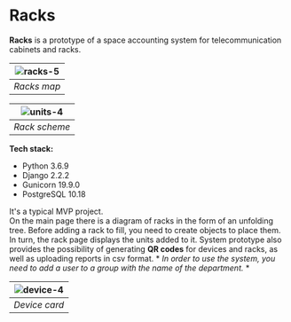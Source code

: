 # Racks
**Racks** is a prototype of a space accounting system for telecommunication cabinets and racks.

| ![racks-5](https://user-images.githubusercontent.com/96002587/157595963-1b22b343-cb10-4eeb-a049-180c0b8be5e7.png) |
|:--:| 
| *Racks map* |

| ![units-4](https://user-images.githubusercontent.com/96002587/156164954-65868778-dff0-4847-bead-bc1edcbd3f9f.png) |
|:--:| 
| *Rack scheme* |

**Tech stack:**
- Python 3.6.9
- Django 2.2.2
- Gunicorn 19.9.0
- PostgreSQL 10.18

It's a typical MVP project.  
On the main page there is a diagram of racks in the form of an unfolding tree.
Before adding a rack to fill, you need to create objects to place them. In turn, the rack page displays the units added to it. System prototype also provides the possibility of generating **QR codes** for devices and racks, as well as uploading reports in csv format. * *In order to use the system, you need to add a user to a group with the name of the department.* *
 

| ![device-4](https://user-images.githubusercontent.com/96002587/156164984-deeee30d-f64e-4958-8609-df86cb2b22ef.png) |
|:--:| 
| *Device card* |

